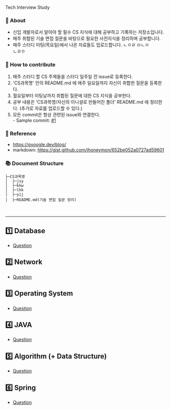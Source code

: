 Tech Interview Study

### :pushpin: About
- 신입 개발자로서 알아야 할 필수 CS 지식에 대해 공부하고 기록하는 저장소입니다.
- 매주 취합된 기술 면접 질문을 바탕으로 필요한 사전지식을 정리하며 공부합니다.
- 매주 스터디 미팅(목요일)에서 나온 자료들도 업로드합니다.
  ㄴㅇㄹ
ㅁㄴㅇ  
  ㄴㄹㅇ
  

### :page_facing_up: How to contribute
1. 매주 스터디 할 CS 주제들을 스터디 일주일 전 issue로 등록한다.
2. 'CS과목명' 안의 README.md 에 매주 일요일까지 자신이 취합한 질문을 등록한다.
3. 월요일부터 미팅날까지 취합된 질문에 대한 CS 지식을 공부한다.
4. 공부 내용은 'CS과목명/자신의 이니셜로 만들어진 폴더' README.md 에 정리한다. (추가로 자료를 업로드할 수 있다.)
5. 모든 commit은 항상 관련된 issue와 연결한다.
  <br>- Sample commit: [#1](/../../issues/1)

### :page_facing_up: Reference
- https://gyoogle.dev/blog/
- markdown: https://gist.github.com/ihoneymon/652be052a0727ad59601

### :books:	Document Structure
```
├─CS과목명
│  ├─jsy
│  ├─kkw
│  ├─lhk
│  ├─yij
│  ├─README.md(기술 면접 질문 정리)
```
<br>
<hr/>

## :one: Database
  - [Question](./database/README.md)

## :two: Network
  - [Question](./network/README.md)

## :three: Operating System
  - [Question](./operatingSystem/README.md)

## :four: JAVA
  - [Question](./java/README.md)

## :five: Algorithm (+ Data Structure)
  - [Question](./algorithm/README.md)

## :six: Spring
  - [Question](./spring/README.md)
